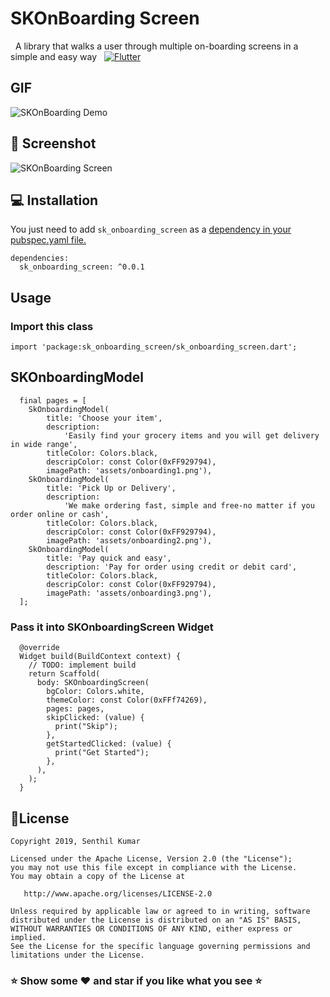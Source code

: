 # SKOnBoarding Screen
 
A library that walks a user through multiple on-boarding screens in a simple and easy way
  
 [![Flutter](https://img.shields.io/badge/Platform-Flutter-blue.svg)](https://flutter.dev/)
 
## GIF

![SKOnBoarding Demo](https://user-images.githubusercontent.com/10756609/74606492-cecdeb80-50f6-11ea-9cdb-a4497a718dc8.gif)

## 📸 Screenshot

![SKOnBoarding Screen](https://user-images.githubusercontent.com/10756609/74606520-181e3b00-50f7-11ea-84b5-9c549396391e.png)

## 💻 Installation

You just need to add `sk_onboarding_screen` as a [dependency in your pubspec.yaml file.](https://flutter.dev/docs/development/packages-and-plugins/using-packages)

```
dependencies:
  sk_onboarding_screen: ^0.0.1
```

## Usage

### Import this class

`import 'package:sk_onboarding_screen/sk_onboarding_screen.dart';`

## SKOnboardingModel

```
  final pages = [
    SkOnboardingModel(
        title: 'Choose your item',
        description:
            'Easily find your grocery items and you will get delivery in wide range',
        titleColor: Colors.black,
        descripColor: const Color(0xFF929794),
        imagePath: 'assets/onboarding1.png'),
    SkOnboardingModel(
        title: 'Pick Up or Delivery',
        description:
            'We make ordering fast, simple and free-no matter if you order online or cash',
        titleColor: Colors.black,
        descripColor: const Color(0xFF929794),
        imagePath: 'assets/onboarding2.png'),
    SkOnboardingModel(
        title: 'Pay quick and easy',
        description: 'Pay for order using credit or debit card',
        titleColor: Colors.black,
        descripColor: const Color(0xFF929794),
        imagePath: 'assets/onboarding3.png'),
  ];
```
### Pass it into SKOnboardingScreen Widget

```
  @override
  Widget build(BuildContext context) {
    // TODO: implement build
    return Scaffold(
      body: SKOnboardingScreen(
        bgColor: Colors.white,
        themeColor: const Color(0xFFf74269),
        pages: pages,
        skipClicked: (value) {
          print("Skip");
        },
        getStartedClicked: (value) {
          print("Get Started");
        },
      ),
    );
  }
```

## 📃License

    Copyright 2019, Senthil Kumar

    Licensed under the Apache License, Version 2.0 (the "License");
    you may not use this file except in compliance with the License.
    You may obtain a copy of the License at

       http://www.apache.org/licenses/LICENSE-2.0

    Unless required by applicable law or agreed to in writing, software
    distributed under the License is distributed on an "AS IS" BASIS,
    WITHOUT WARRANTIES OR CONDITIONS OF ANY KIND, either express or implied.
    See the License for the specific language governing permissions and
    limitations under the License.

### ⭐ Show some ❤️ and star if you like what you see ⭐
